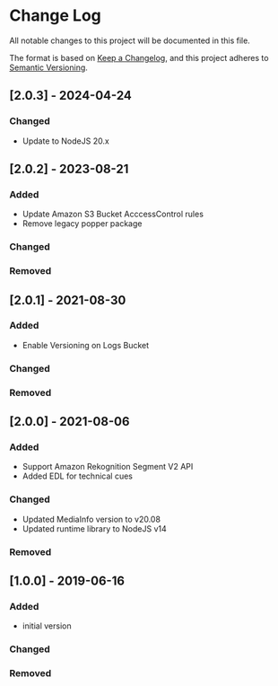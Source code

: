# Change Log
All notable changes to this project will be documented in this file.

The format is based on [Keep a Changelog](https://keepachangelog.com/en/1.0.0/),
and this project adheres to [Semantic Versioning](https://semver.org/spec/v2.0.0.html).

## [2.0.3] - 2024-04-24
### Changed
- Update to NodeJS 20.x

## [2.0.2] - 2023-08-21
### Added
- Update Amazon S3 Bucket AcccessControl rules
- Remove legacy popper package

### Changed

### Removed

## [2.0.1] - 2021-08-30
### Added
- Enable Versioning on Logs Bucket

### Changed

### Removed

## [2.0.0] - 2021-08-06
### Added
- Support Amazon Rekognition Segment V2 API
- Added EDL for technical cues

### Changed
- Updated MediaInfo version to v20.08
- Updated runtime library to NodeJS v14

### Removed

## [1.0.0] - 2019-06-16
### Added
- initial version

### Changed

### Removed
